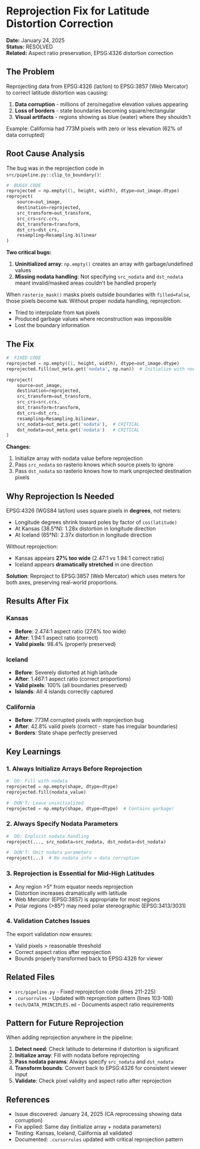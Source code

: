 # Reprojection Fix for Latitude Distortion Correction

**Date:** January 24, 2025  
**Status:**  RESOLVED  
**Related:** Aspect ratio preservation, EPSG:4326 distortion correction

## The Problem

Reprojecting data from EPSG:4326 (lat/lon) to EPSG:3857 (Web Mercator) to correct latitude distortion was causing:
1. **Data corruption** - millions of zero/negative elevation values appearing
2. **Loss of borders** - state boundaries becoming square/rectangular
3. **Visual artifacts** - regions showing as blue (water) where they shouldn't

Example: California had 773M pixels with zero or less elevation (62% of data corrupted)

## Root Cause Analysis

The bug was in the reprojection code in `src/pipeline.py::clip_to_boundary()`:

```python
#  BUGGY CODE
reprojected = np.empty((1, height, width), dtype=out_image.dtype)
reproject(
    source=out_image,
    destination=reprojected,
    src_transform=out_transform,
    src_crs=src.crs,
    dst_transform=transform,
    dst_crs=dst_crs,
    resampling=Resampling.bilinear
)
```

**Two critical bugs:**

1. **Uninitialized array**: `np.empty()` creates an array with garbage/undefined values
2. **Missing nodata handling**: Not specifying `src_nodata` and `dst_nodata` meant invalid/masked areas couldn't be handled properly

When `rasterio_mask()` masks pixels outside boundaries with `filled=False`, those pixels become `NaN`. Without proper nodata handling, reprojection:
- Tried to interpolate from `NaN` pixels
- Produced garbage values where reconstruction was impossible
- Lost the boundary information

## The Fix

```python
#  FIXED CODE
reprojected = np.empty((1, height, width), dtype=out_image.dtype)
reprojected.fill(out_meta.get('nodata', np.nan))  # Initialize with nodata

reproject(
    source=out_image,
    destination=reprojected,
    src_transform=out_transform,
    src_crs=src.crs,
    dst_transform=transform,
    dst_crs=dst_crs,
    resampling=Resampling.bilinear,
    src_nodata=out_meta.get('nodata'),  # CRITICAL
    dst_nodata=out_meta.get('nodata')   # CRITICAL
)
```

**Changes:**
1. Initialize array with nodata value before reprojection
2. Pass `src_nodata` so rasterio knows which source pixels to ignore
3. Pass `dst_nodata` so rasterio knows how to mark unprojected destination pixels

## Why Reprojection Is Needed

EPSG:4326 (WGS84 lat/lon) uses square pixels in **degrees**, not meters:
- Longitude degrees shrink toward poles by factor of `cos(latitude)`
- At Kansas (38.5°N): 1.28x distortion in longitude direction
- At Iceland (65°N): 2.37x distortion in longitude direction

Without reprojection:
- Kansas appears **27% too wide** (2.47:1 vs 1.94:1 correct ratio)
- Iceland appears **dramatically stretched** in one direction

**Solution**: Reproject to EPSG:3857 (Web Mercator) which uses meters for both axes, preserving real-world proportions.

## Results After Fix

### Kansas
- **Before**: 2.474:1 aspect ratio (27.6% too wide)
- **After**: 1.94:1 aspect ratio (correct)
- **Valid pixels**: 98.4% (properly preserved)

### Iceland  
- **Before**: Severely distorted at high latitude
- **After**: 1.467:1 aspect ratio (correct proportions)
- **Valid pixels**: 100% (all boundaries preserved)
- **Islands**: All 4 islands correctly captured

### California
- **Before**: 773M corrupted pixels with reprojection bug
- **After**: 42.8% valid pixels (correct - state has irregular boundaries)
- **Borders**: State shape perfectly preserved

## Key Learnings

### 1. Always Initialize Arrays Before Reprojection

```python
#  DO: Fill with nodata
reprojected = np.empty(shape, dtype=dtype)
reprojected.fill(nodata_value)

#  DON'T: Leave uninitialized
reprojected = np.empty(shape, dtype=dtype)  # Contains garbage!
```

### 2. Always Specify Nodata Parameters

```python
#  DO: Explicit nodata handling
reproject(..., src_nodata=src_nodata, dst_nodata=dst_nodata)

#  DON'T: Omit nodata parameters
reproject(...)  # No nodata info = data corruption
```

### 3. Reprojection is Essential for Mid-High Latitudes

- Any region >5° from equator needs reprojection
- Distortion increases dramatically with latitude
- Web Mercator (EPSG:3857) is appropriate for most regions
- Polar regions (>85°) may need polar stereographic (EPSG:3413/3031)

### 4. Validation Catches Issues

The export validation now ensures:
- Valid pixels > reasonable threshold
- Correct aspect ratios after reprojection
- Bounds properly transformed back to EPSG:4326 for viewer

## Related Files

- `src/pipeline.py` - Fixed reprojection code (lines 211-225)
- `.cursorrules` - Updated with reprojection pattern (lines 103-108)
- `tech/DATA_PRINCIPLES.md` - Documents aspect ratio requirements

## Pattern for Future Reprojection

When adding reprojection anywhere in the pipeline:

1. **Detect need**: Check latitude to determine if distortion is significant
2. **Initialize array**: Fill with nodata before reprojecting
3. **Pass nodata params**: Always specify `src_nodata` and `dst_nodata`
4. **Transform bounds**: Convert back to EPSG:4326 for consistent viewer input
5. **Validate**: Check pixel validity and aspect ratio after reprojection

## References

- Issue discovered: January 24, 2025 (CA reprocessing showing data corruption)
- Fix applied: Same day (initialize array + nodata parameters)
- Testing: Kansas, Iceland, California all validated
- Documented: `.cursorrules` updated with critical reprojection pattern

